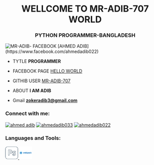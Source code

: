 <h1 align="center">WELLCOME TO MR-ADIB-707 WORLD</h1>
<h3 align="center">PYTHON PROGRAMMER-BANGLADESH</h3>
<img align="left" alt="MR-ADIB" src="https://www.google.com/search?q=Animation%20Coding%20gif&hl=en&tbs=rimg:CbzWj0N3jUlRYZnVRz8lN5cbsgIAwAIA2AIA4AIA&udm=2&client=ms-android-oppo-rvo3&sa=X&ved=0CBsQuIIBahcKEwio2ovHx-GEAxUAAAAAHQAAAAAQGQ&biw=424&bih=880&dpr=2.55#imgrc=ItqXbFSEEWjxWM&imgdii=mcU1L52TDhk-YM">
- FACEBOOK [AHMED ADIB](https://www.facebook.com/ahmedadib022)

- TYTLE **PROGRAMMER**

- FACEBOOK PAGE [HELLO WORLD](https://www.facebook.com/ahmedadib033)

- GITHIB USER [MR-ADIB-707](https://github.com/MR-ADIB-707)

- ABOUT **I AM ADIB**

- Gmail **zokeradib3@gmail.com**

<h3 align="left">Connect with me:</h3>
<p align="left">
<a href="https://dev.to/ahmed adib" target="blank"><img align="center" src="https://raw.githubusercontent.com/rahuldkjain/github-profile-readme-generator/master/src/images/icons/Social/devto.svg" alt="ahmed adib" height="30" width="40" /></a>
<a href="https://fb.com/ahmedadib033" target="blank"><img align="center" src="https://raw.githubusercontent.com/rahuldkjain/github-profile-readme-generator/master/src/images/icons/Social/facebook.svg" alt="ahmedadib033" height="30" width="40" /></a>
<a href="https://instagram.com/ahmedadib022" target="blank"><img align="center" src="https://raw.githubusercontent.com/rahuldkjain/github-profile-readme-generator/master/src/images/icons/Social/instagram.svg" alt="ahmedadib022" height="30" width="40" /></a>
</p>

<h3 align="left">Languages and Tools:</h3>
<p align="left"> <a href="https://www.photoshop.com/en" target="_blank" rel="noreferrer"> <img src="https://raw.githubusercontent.com/devicons/devicon/master/icons/photoshop/photoshop-line.svg" alt="photoshop" width="40" height="40"/> </a> <a href="https://webpack.js.org" target="_blank" rel="noreferrer"> <img src="https://raw.githubusercontent.com/devicons/devicon/d00d0969292a6569d45b06d3f350f463a0107b0d/icons/webpack/webpack-original-wordmark.svg" alt="webpack" width="40" height="40"/> </a> </p>
